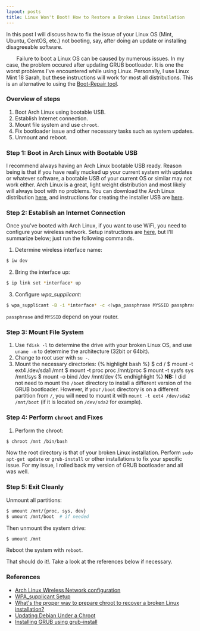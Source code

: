 ```yaml
---
layout: posts
title: Linux Won't Boot! How to Restore a Broken Linux Installation
---
```


In this post I will discuss how to fix the issue of your Linux OS (Mint, Ubuntu, CentOS, etc.) not booting, say, after doing an update or installing disagreeable software.

&nbsp;&nbsp;&nbsp;&nbsp;&nbsp;&nbsp;&nbsp;Failure to boot a Linux OS can be caused by numerous issues. In my case, the problem occured after updating GRUB bootloader. It is one the worst problems I've encountered while using Linux. Personally, I use Linux Mint 18 Sarah, but these instructions will work for most all distributions. This is an alternative to using the [Boot-Repair tool](https://help.ubuntu.com/community/Boot-Repair).

### Overview of steps
1. Boot Arch Linux using bootable USB.
2. Establish Internet connection.
3. Mount file system and use `chroot`.
4. Fix bootloader issue and other necessary tasks such as system updates.
5. Unmount and reboot.

### Step 1: Boot in Arch Linux with Bootable USB
I recommend always having an Arch Linux bootable USB ready. Reason being is that if you have really mucked up your current system with updates or whatever software, a bootable USB of your current OS or similar may not work either. Arch Linux is a great, light weight distribution and most likely will always boot with no problems. You can download the Arch Linux distribution [here](https://www.archlinux.org/download/), and instructions for creating the installer USB are [here](https://wiki.archlinux.org/index.php/USB_flash_installation_media).

### Step 2: Establish an Internet Connection
Once you've booted with Arch Linux, if you want to use WiFi, you need to configure your wireless network. Setup instructions are [here](https://wiki.archlinux.org/index.php/Wireless_network_configuration), but I'll summarize below; just run the following commands.
1. Determine wireless interface name:
```bash
$ iw dev
```
2. Bring the interface up:
```bash
$ ip link set *interface* up
```
3. Configure *wpa_supplicant*:
```bash
$ wpa_supplicant -B -i *interface* -c <(wpa_passphrase MYSSID passphrase)
```
`passphrase` and `MYSSID` depend on your router.

### Step 3: Mount File System
1. Use `fdisk -l` to determine the drive with your broken Linux OS, and use `uname -m` to determine the architecture (32bit or 64bit).
2. Change to root user with `su -`.
3. Mount the necessary directories:
{% highlight bash %}
$ cd /
$ mount -t ext4 /dev/sda1 /mnt
$ mount -t proc proc /mnt/proc
$ mount -t sysfs sys /mnt/sys
$ mount -o bind /dev /mnt/dev
{% endhighlight %}
**NB:** I did not need to mount the `/boot` directory to install a different version of the GRUB bootloader. However, if your `/boot` directory is on a different partition from `/`, you will need to mount it with `mount -t ext4 /dev/sda2 /mnt/boot` (if it is located on `/dev/sda2` for example).

### Step 4: Perform `chroot` and Fixes
1. Perform the chroot:
```bash
$ chroot /mnt /bin/bash
```
Now the root directory is that of your broken Linux installation. Perform `sudo apt-get update` or `grub-install` or other installations to fix your specific issue. For my issue, I rolled back my version of GRUB bootloader and all was well.

### Step 5: Exit Cleanly
Unmount all partitions:
```bash
$ umount /mnt/{proc, sys, dev}
$ umount /mnt/boot  # if needed
```
Then unmount the system drive:
```bash
$ umount /mnt
```
Reboot the system with `reboot`.

That should do it!. Take a look at the references below if necessary.

### References
- [Arch Linux Wireless Network configuration](https://wiki.archlinux.org/index.php/Wireless_network_configuration)
- [WPA_supplicant Setup](https://wiki.archlinux.org/index.php/WPA_supplicant#Advanced_usage)
- [What's the proper way to prepare chroot to recover a broken Linux installation?](https://superuser.com/questions/111152/whats-the-proper-way-to-prepare-chroot-to-recover-a-broken-linux-installation)
- [Updating Debian Under a Chroot](http://shallowsky.com/blog/tags/chroot/)
- [Installing GRUB using grub-install](https://www.gnu.org/software/grub/manual/grub/html_node/Installing-GRUB-using-grub_002dinstall.html)
